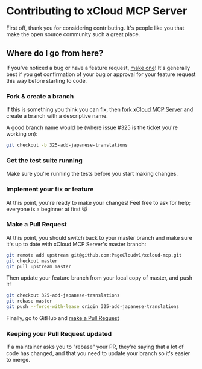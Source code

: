# Contributing to xCloud MCP Server

First off, thank you for considering contributing. It's people like you that make the open source community such a great place.

## Where do I go from here?

If you've noticed a bug or have a feature request, [make one](https://github.com/PageCloudv1/xcloud-mcp/issues/new)! It's generally best if you get confirmation of your bug or approval for your feature request this way before starting to code.

### Fork & create a branch

If this is something you think you can fix, then [fork xCloud MCP Server](https://github.com/PageCloudv1/xcloud-mcp/fork) and create a branch with a descriptive name.

A good branch name would be (where issue #325 is the ticket you're working on):

```sh
git checkout -b 325-add-japanese-translations
```

### Get the test suite running

Make sure you're running the tests before you start making changes.

### Implement your fix or feature

At this point, you're ready to make your changes! Feel free to ask for help; everyone is a beginner at first 😸

### Make a Pull Request

At this point, you should switch back to your master branch and make sure it's up to date with xCloud MCP Server's master branch:

```sh
git remote add upstream git@github.com:PageCloudv1/xcloud-mcp.git
git checkout master
git pull upstream master
```

Then update your feature branch from your local copy of master, and push it!

```sh
git checkout 325-add-japanese-translations
git rebase master
git push --force-with-lease origin 325-add-japanese-translations
```

Finally, go to GitHub and [make a Pull Request](https://github.com/PageCloudv1/xcloud-mcp/compare)

### Keeping your Pull Request updated

If a maintainer asks you to "rebase" your PR, they're saying that a lot of code has changed, and that you need to update your branch so it's easier to merge.
